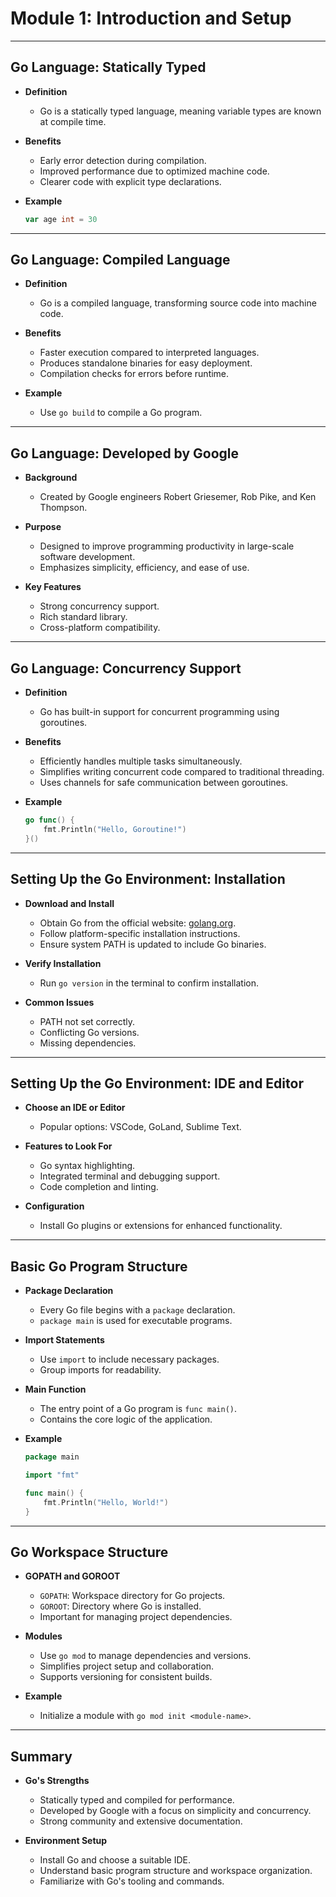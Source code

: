 # Module 1: Introduction and Setup

---

## Go Language: Statically Typed

- **Definition**
  - Go is a statically typed language, meaning variable types are known at compile time.
  
- **Benefits**
  - Early error detection during compilation.
  - Improved performance due to optimized machine code.
  - Clearer code with explicit type declarations.

- **Example**
  ```go
  var age int = 30
  ```

---

## Go Language: Compiled Language

- **Definition**
  - Go is a compiled language, transforming source code into machine code.

- **Benefits**
  - Faster execution compared to interpreted languages.
  - Produces standalone binaries for easy deployment.
  - Compilation checks for errors before runtime.

- **Example**
  - Use `go build` to compile a Go program.

---

## Go Language: Developed by Google

- **Background**
  - Created by Google engineers Robert Griesemer, Rob Pike, and Ken Thompson.

- **Purpose**
  - Designed to improve programming productivity in large-scale software development.
  - Emphasizes simplicity, efficiency, and ease of use.

- **Key Features**
  - Strong concurrency support.
  - Rich standard library.
  - Cross-platform compatibility.

---

## Go Language: Concurrency Support

- **Definition**
  - Go has built-in support for concurrent programming using goroutines.

- **Benefits**
  - Efficiently handles multiple tasks simultaneously.
  - Simplifies writing concurrent code compared to traditional threading.
  - Uses channels for safe communication between goroutines.

- **Example**
  ```go
  go func() {
      fmt.Println("Hello, Goroutine!")
  }()
  ```

---

## Setting Up the Go Environment: Installation

- **Download and Install**
  - Obtain Go from the official website: [golang.org](https://golang.org).
  - Follow platform-specific installation instructions.
  - Ensure system PATH is updated to include Go binaries.

- **Verify Installation**
  - Run `go version` in the terminal to confirm installation.

- **Common Issues**
  - PATH not set correctly.
  - Conflicting Go versions.
  - Missing dependencies.

---

## Setting Up the Go Environment: IDE and Editor

- **Choose an IDE or Editor**
  - Popular options: VSCode, GoLand, Sublime Text.

- **Features to Look For**
  - Go syntax highlighting.
  - Integrated terminal and debugging support.
  - Code completion and linting.

- **Configuration**
  - Install Go plugins or extensions for enhanced functionality.

---

## Basic Go Program Structure

- **Package Declaration**
  - Every Go file begins with a `package` declaration.
  - `package main` is used for executable programs.

- **Import Statements**
  - Use `import` to include necessary packages.
  - Group imports for readability.

- **Main Function**
  - The entry point of a Go program is `func main()`.
  - Contains the core logic of the application.

- **Example**
  ```go
  package main

  import "fmt"

  func main() {
      fmt.Println("Hello, World!")
  }
  ```

---

## Go Workspace Structure

- **GOPATH and GOROOT**
  - `GOPATH`: Workspace directory for Go projects.
  - `GOROOT`: Directory where Go is installed.
  - Important for managing project dependencies.

- **Modules**
  - Use `go mod` to manage dependencies and versions.
  - Simplifies project setup and collaboration.
  - Supports versioning for consistent builds.

- **Example**
  - Initialize a module with `go mod init <module-name>`.

---

## Summary

- **Go's Strengths**
  - Statically typed and compiled for performance.
  - Developed by Google with a focus on simplicity and concurrency.
  - Strong community and extensive documentation.

- **Environment Setup**
  - Install Go and choose a suitable IDE.
  - Understand basic program structure and workspace organization.
  - Familiarize with Go's tooling and commands.